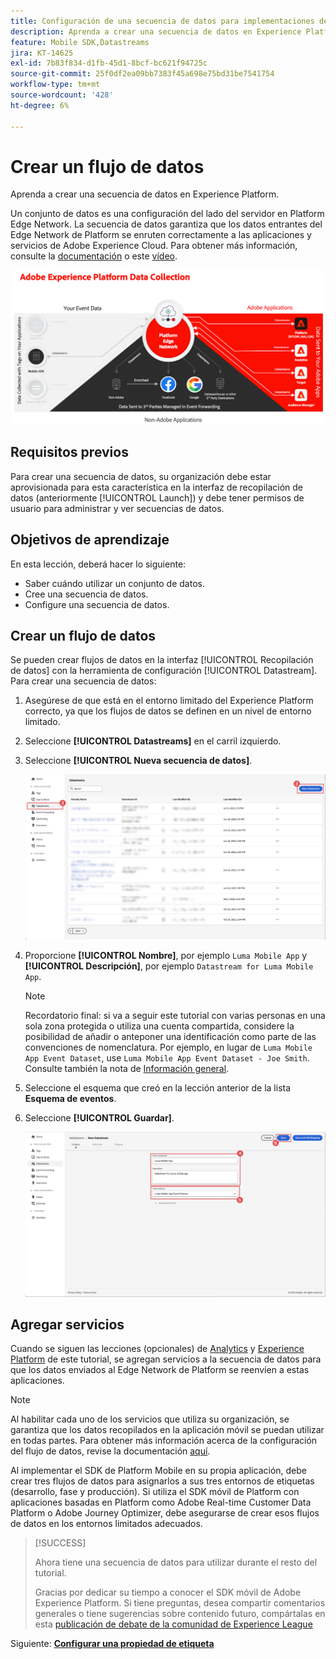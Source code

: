 ```yaml
---
title: Configuración de una secuencia de datos para implementaciones del SDK de Platform Mobile
description: Aprenda a crear una secuencia de datos en Experience Platform.
feature: Mobile SDK,Datastreams
jira: KT-14625
exl-id: 7b83f834-d1fb-45d1-8bcf-bc621f94725c
source-git-commit: 25f0df2ea09bb7383f45a698e75bd31be7541754
workflow-type: tm+mt
source-wordcount: '428'
ht-degree: 6%

---
```


# Crear un flujo de datos

Aprenda a crear una secuencia de datos en Experience Platform.

Un conjunto de datos es una configuración del lado del servidor en Platform Edge Network. La secuencia de datos garantiza que los datos entrantes del Edge Network de Platform se enruten correctamente a las aplicaciones y servicios de Adobe Experience Cloud. Para obtener más información, consulte la [documentación](https://experienceleague.adobe.com/docs/experience-platform/datastreams/overview.html?lang=es) o este [vídeo](https://experienceleague.adobe.com/docs/platform-learn/data-collection/edge-network/configure-datastreams.html?lang=es).

![Arquitectura](assets/architecture.png)

## Requisitos previos

Para crear una secuencia de datos, su organización debe estar aprovisionada para esta característica en la interfaz de recopilación de datos (anteriormente [!UICONTROL Launch]) y debe tener permisos de usuario para administrar y ver secuencias de datos.

## Objetivos de aprendizaje

En esta lección, deberá hacer lo siguiente:

* Saber cuándo utilizar un conjunto de datos.
* Cree una secuencia de datos.
* Configure una secuencia de datos.

## Crear un flujo de datos

Se pueden crear flujos de datos en la interfaz [!UICONTROL Recopilación de datos] con la herramienta de configuración [!UICONTROL Datastream]. Para crear una secuencia de datos:

1. Asegúrese de que está en el entorno limitado del Experience Platform correcto, ya que los flujos de datos se definen en un nivel de entorno limitado.
1. Seleccione **[!UICONTROL Datastreams]** en el carril izquierdo.
1. Seleccione **[!UICONTROL Nueva secuencia de datos]**.

   ![inicio de flujos de datos](assets/datastream-new.png)

1. Proporcione **[!UICONTROL Nombre]**, por ejemplo `Luma Mobile App` y **[!UICONTROL Descripción]**, por ejemplo `Datastream for Luma Mobile App`.

   >[!NOTE]
   >
   >Recordatorio final: si va a seguir este tutorial con varias personas en una sola zona protegida o utiliza una cuenta compartida, considere la posibilidad de añadir o anteponer una identificación como parte de las convenciones de nomenclatura. Por ejemplo, en lugar de `Luma Mobile App Event Dataset`, use `Luma Mobile App Event Dataset - Joe Smith`. Consulte también la nota de [Información general](overview.md).

1. Seleccione el esquema que creó en la lección anterior de la lista **Esquema de eventos**.
1. Seleccione **[!UICONTROL Guardar]**.

   ![nuevas secuencias de datos](assets/datastream-name.png)


## Agregar servicios

Cuando se siguen las lecciones (opcionales) de [Analytics](analytics.md) y [Experience Platform](platform.md) de este tutorial, se agregan servicios a la secuencia de datos para que los datos enviados al Edge Network de Platform se reenvíen a estas aplicaciones.

<!--

### Adobe Analytics

1. Select **[!UICONTROL Add Service]**.

1. Add **[!UICONTROL Adobe Analytics]** from the [!UICONTROL Service] list, 

1. Enter the name of the report site that you want to use in **[!UICONTROL Report Suite ID]**.

1. Enable the service by switching **[!UICONTROL Enabled]** on.

1. Select **[!UICONTROL Save]**.

   ![Add Adobe Analytics as datastream service](assets/datastream-service-aa.png)


### Adobe Experience Platform

You might also want to enable the Adobe Experience Platform service. 

>[!IMPORTANT]
>
>You can only enable the Adobe Experience Platform service when having created an event dataset. If you don't already have an event dataset created, follow the instructions [here](platform.md).

1. Click ![Add](https://spectrum.adobe.com/static/icons/workflow_18/Smock_AddCircle_18_N.svg) **[!UICONTROL Add Service]** to add another service.

1. Select **[!UICONTROL Adobe Experience Platform]** from the [!UICONTROL Service] list.

1. Enable the service by switching **[!UICONTROL Enabled]** on.

1. Select the **[!UICONTROL Event Dataset]** that you created as part of the [Create a dataset](platform.md#create-a-dataset) instructions, for example **Luma Mobile App Event Dataset**

1. Select **[!UICONTROL Save]**.

   ![Add Adobe Experience Platform as a datastream service](assets/datastream-service-aep.png)
1. The final configuration should look something like this.
   
   ![datastream settings](assets/datastream-settings.png)

-->


>[!NOTE]
>
>Al habilitar cada uno de los servicios que utiliza su organización, se garantiza que los datos recopilados en la aplicación móvil se puedan utilizar en todas partes. Para obtener más información acerca de la configuración del flujo de datos, revise la documentación [aquí](https://experienceleague.adobe.com/docs/experience-platform/datastreams/overview.html?lang=es).

Al implementar el SDK de Platform Mobile en su propia aplicación, debe crear tres flujos de datos para asignarlos a sus tres entornos de etiquetas (desarrollo, fase y producción). Si utiliza el SDK móvil de Platform con aplicaciones basadas en Platform como Adobe Real-time Customer Data Platform o Adobe Journey Optimizer, debe asegurarse de crear esos flujos de datos en los entornos limitados adecuados.

>[!SUCCESS]
>
>Ahora tiene una secuencia de datos para utilizar durante el resto del tutorial.
>
>Gracias por dedicar su tiempo a conocer el SDK móvil de Adobe Experience Platform. Si tiene preguntas, desea compartir comentarios generales o tiene sugerencias sobre contenido futuro, compártalas en esta [publicación de debate de la comunidad de Experience League](https://experienceleaguecommunities.adobe.com/t5/adobe-experience-platform-data/tutorial-discussion-implement-adobe-experience-cloud-in-mobile/td-p/443796?profile.language=es)

Siguiente: **[Configurar una propiedad de etiqueta](configure-tags.md)**

